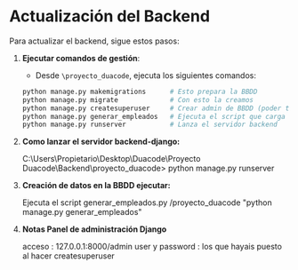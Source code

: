 # Actualización del Backend

Para actualizar el backend, sigue estos pasos:

1. **Ejecutar comandos de gestión**:
   - Desde `\proyecto_duacode`, ejecuta los siguientes comandos:

   ```bash
   python manage.py makemigrations      # Esto prepara la BBDD
   python manage.py migrate             # Con esto la creamos
   python manage.py createsuperuser     # Crear admin de BBDD (poder tocar la BBDD desde localhost:8000/admin)
   python manage.py generar_empleados   # Ejecuta el script que carga datos en la BBDD (fotos, datos de empleados, etc.)
   python manage.py runserver           # Lanza el servidor backend


2. **Como lanzar el servidor backend-django:**

   C:\Users\Propietario\Desktop\Duacode\Proyecto Duacode\Backend\proyecto_duacode> python manage.py runserver

3. **Creación de datos en la BBDD ejecutar:**

   Ejecuta el script generar_empleados.py /proyecto_duacode
    "python manage.py generar_empleados"


4. **Notas Panel de administración Django**

   acceso : 127.0.0.1:8000/admin
   user y password : los que hayais puesto al hacer createsuperuser


  
